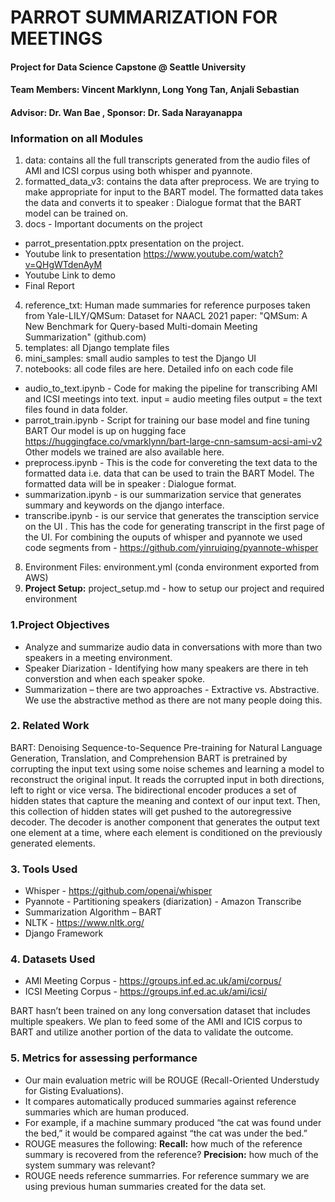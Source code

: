 # PARROT SUMMARIZATION FOR MEETINGS
#### Project for Data Science Capstone @ Seattle University
#### Team Members: Vincent Marklynn, Long Yong Tan, Anjali Sebastian
#### Advisor: Dr. Wan Bae , Sponsor: Dr. Sada Narayanappa

### Information on all Modules
1. data: contains all the full transcripts generated from the audio files of AMI and ICSI corpus using both whisper and pyannote.
2. formatted_data_v3: contains the data after preprocess. We are trying to make appropriate for input to the BART model. The formatted data takes the data and converts it to speaker : Dialogue format that the BART model can be trained on.
3. docs - Important documents on the project
- parrot_presentation.pptx presentation on the project. 
- Youtube link to presentation https://www.youtube.com/watch?v=QHgWTdenAyM
- Youtube Link to demo
- Final Report


4. reference_txt:  Human made summaries for reference purposes taken from  Yale-LILY/QMSum: Dataset for NAACL 2021 paper: "QMSum: A New Benchmark for Query-based Multi-domain Meeting Summarization" (github.com)  
5. templates: all Django template files
6. mini_samples: small audio samples to test the Django UI
7. notebooks: all code files are here. Detailed info on each code file
- audio_to_text.ipynb - Code for making the pipeline for transcribing AMI and ICSI meetings into text. input = audio meeting files output = the text files found in data folder.
- parrot_train.ipynb - Script for training our base model and fine tuning BART 
Our model is up on hugging face  https://huggingface.co/vmarklynn/bart-large-cnn-samsum-acsi-ami-v2
Other models we trained are also available here. 
- preprocess.ipynb - This is the code for convereting the text data to the formatted data i.e. data that can be used to train the BART Model. The formatted data will be in speaker : Dialogue format.
- summarization.ipynb - is our summarization service that generates summary and keywords on the django interface.
- transcribe.ipynb -  is our service that generates the transciption service on the UI . This has the code for generating transcript in the first page of the UI. For combining the ouputs of whisper and pyannote we used code segments from - https://github.com/yinruiqing/pyannote-whisper 
8. Environment Files: environment.yml (conda environment exported from AWS)
9. **Project Setup:** project_setup.md - how to setup our project and required environment


### 1.Project Objectives
- Analyze and summarize audio data in conversations with more than two speakers in a meeting environment.
- Speaker Diarization - Identifying how many speakers are there in teh converstion and when each speaker spoke.  
- Summarization – there are two approaches - Extractive vs. Abstractive. We use the abstractive method as there are not many people doing this. 

### 2. Related Work
BART: Denoising Sequence-to-Sequence Pre-training for Natural Language Generation, Translation, and Comprehension 
BART is pretrained by corrupting the input text using some noise schemes and learning a model to reconstruct the original input. It reads the corrupted input in both directions, left to right or vice versa. The bidirectional encoder produces a set of hidden states that capture the meaning and context of our input text. Then, this collection of hidden states will get pushed to the autoregressive decoder. The decoder is another component that generates the output text one element at a time, where each element is conditioned on the previously generated elements.

### 3. Tools Used
- Whisper -  https://github.com/openai/whisper  
- Pyannote - Partitioning speakers (diarization) - Amazon Transcribe 
- Summarization Algorithm – BART 
- NLTK - https://www.nltk.org/
- Django Framework  

### 4. Datasets Used
- AMI Meeting Corpus - https://groups.inf.ed.ac.uk/ami/corpus/ 
- ICSI Meeting Corpus - https://groups.inf.ed.ac.uk/ami/icsi/ 

BART hasn’t been trained on any long conversation dataset that includes multiple speakers. We plan to feed some of the AMI and ICIS corpus to BART and utilize another portion of the data to validate the outcome. 

### 5. Metrics for assessing performance
- Our main evaluation metric will be ROUGE (Recall-Oriented Understudy for Gisting Evaluations). 
- It compares automatically produced summaries against reference summaries which are human produced. 
- For example, if a machine summary produced “the cat was found under the bed,” it would be compared against “the cat was under the bed.” 
- ROUGE measures the following: **Recall:** how much of the reference summary is recovered from the reference? **Precision:** how much of the system summary was relevant? 
- ROUGE needs reference summarries. For reference summary we are using previous human summaries created for the data set.
